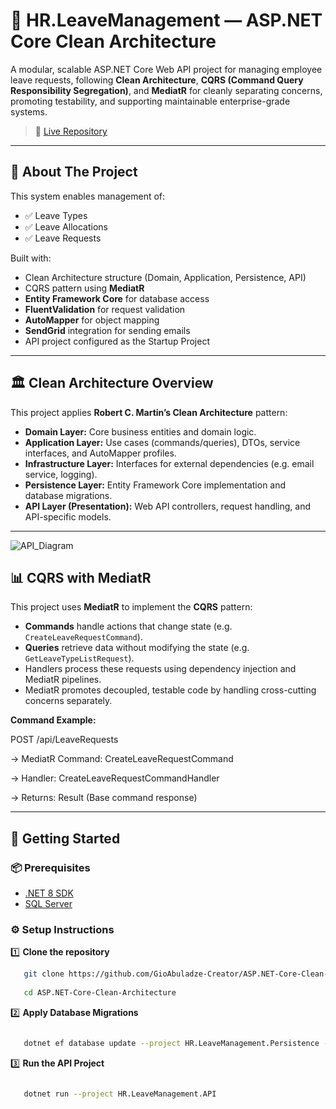 # 📝 HR.LeaveManagement — ASP.NET Core Clean Architecture

A modular, scalable ASP.NET Core Web API project for managing employee leave requests, following **Clean Architecture**, **CQRS (Command Query Responsibility Segregation)**, and **MediatR** for cleanly separating concerns, promoting testability, and supporting maintainable enterprise-grade systems.

> 🔗 [Live Repository](https://github.com/GioAbuladze-Creator/ASP.NET-Core-Clean-Architecture)

---

## 📖 About The Project

This system enables management of:
- ✅ Leave Types
- ✅ Leave Allocations
- ✅ Leave Requests

Built with:
- Clean Architecture structure (Domain, Application, Persistence, API)
- CQRS pattern using **MediatR**
- **Entity Framework Core** for database access
- **FluentValidation** for request validation
- **AutoMapper** for object mapping
- **SendGrid** integration for sending emails
- API project configured as the Startup Project

---

## 🏛️ Clean Architecture Overview

This project applies **Robert C. Martin’s Clean Architecture** pattern:

- **Domain Layer:** Core business entities and domain logic.
- **Application Layer:** Use cases (commands/queries), DTOs, service interfaces, and AutoMapper profiles.
- **Infrastructure Layer:** Interfaces for external dependencies (e.g. email service, logging).
- **Persistence Layer:** Entity Framework Core implementation and database migrations.
- **API Layer (Presentation):** Web API controllers, request handling, and API-specific models.

---

![API_Diagram](https://github.com/user-attachments/assets/283ce70a-5b2e-431e-823c-aa20863e178b)


## 📊 CQRS with MediatR

This project uses **MediatR** to implement the **CQRS** pattern:

- **Commands** handle actions that change state (e.g. `CreateLeaveRequestCommand`).
- **Queries** retrieve data without modifying the state (e.g. `GetLeaveTypeListRequest`).
- Handlers process these requests using dependency injection and MediatR pipelines.
- MediatR promotes decoupled, testable code by handling cross-cutting concerns separately.

**Command Example:**

POST /api/LeaveRequests

→ MediatR Command: CreateLeaveRequestCommand

→ Handler: CreateLeaveRequestCommandHandler

→ Returns: Result (Base command response)

---

## 🚀 Getting Started

### 📦 Prerequisites

- [.NET 8 SDK](https://dotnet.microsoft.com/en-us/download/dotnet/8.0)
- [SQL Server](https://www.microsoft.com/en-us/sql-server/sql-server-downloads)

### ⚙️ Setup Instructions

1️⃣ **Clone the repository**
```bash
   git clone https://github.com/GioAbuladze-Creator/ASP.NET-Core-Clean-Architecture.git
   
   cd ASP.NET-Core-Clean-Architecture

```

2️⃣ **Apply Database Migrations**
```bash

   dotnet ef database update --project HR.LeaveManagement.Persistence --startup-project HR.LeaveManagement.API

```

3️⃣ **Run the API Project**
```bash

   dotnet run --project HR.LeaveManagement.API

```






